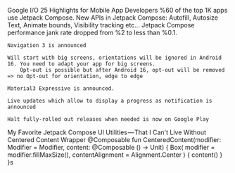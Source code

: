 Google I/O 25 Highlights for Mobile App Developers
	%60 of the top 1K apps use Jetpack Compose.	
	New APIs in Jetpack Compose: Autofill, Autosize Text, Animate bounds, Visibility tracking etc…
	Jetpack Compose performance jank rate dropped from %2 to less than %0.1.

	Navigation 3 is announced	

	Will start with big screens, orientations will be ignored in Android 16. You need to adapt your app for big screens. 
		Opt-out is possible but after Android 16, opt-out will be removed
	=> no Opt-out for orientation, edge to edge

	Material3 Expressive is announced.

	Live updates which allow to display a progress as notification is announced
	
	Halt fully-rolled out releases when needed is now on Google Play

	
My Favorite Jetpack Compose UI Utilities — That I Can't Live Without
	Centered Content Wrapper
		@Composable
		fun CenteredContent(modifier: Modifier = Modifier, content: @Composable () -> Unit) {
    		Box(
        		modifier = modifier.fillMaxSize(),
        		contentAlignment = Alignment.Center
    		) {
        		content()
    			}
		}s